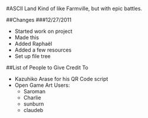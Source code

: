 #ASCII Land
Kind of like Farmville, but with epic battles.

##Changes
###12/27/2011
* Started work on project
* Made this
* Added Raphaël
* Added a few resources
* Set up file tree

##List of People to Give Credit To
* Kazuhiko Arase for his QR Code script
* Open Game Art Users:
  * Saroman
  * Charlie
  * sunburn
  * claudeb